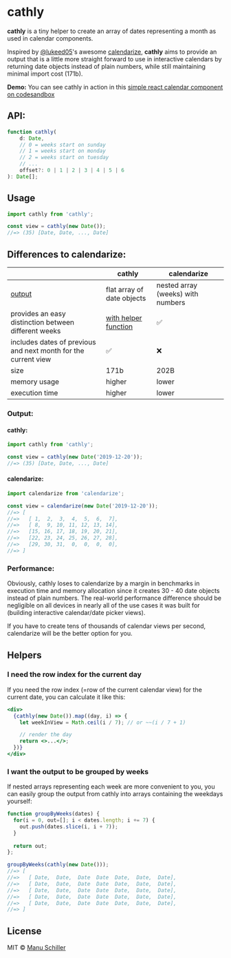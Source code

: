 

# cathly

**cathly** is a tiny helper to create an array of dates representing a month as used in calendar components.

Inspired by [@lukeed05](https://twitter.com/lukeed05)'s awesome [calendarize](https://www.npmjs.com/package/calendarize), **cathly** aims to provide an output that is a little more straight forward to use in interactive calendars by returning date objects instead of plain numbers, while still maintaining minimal import cost (171b).

**Demo:**
You can see cathly in action in this [simple react calendar component on codesandbox](https://codesandbox.io/s/great-heisenberg-35zrw?file=/src/cathly.ts)

## API:
```ts
function cathly(
	d: Date, 
	// 0 = weeks start on sunday
	// 1 = weeks start on monday
	// 2 = weeks start on tuesday
	// ...
	offset?: 0 | 1 | 2 | 3 | 4 | 5 | 6
): Date[];
```

## Usage
```js
import cathly from 'cathly';

const view = cathly(new Date());
//=> (35) [Date, Date, ..., Date]
```

## Differences to calendarize:
|  | cathly | calendarize |
|--|--|--|
| [output](#output) | flat array of date objects | nested array (weeks) with numbers |
| provides an easy distinction between different weeks | [with helper function](#i-want-the-output-to-be-grouped-by-weeks) | ✅ 
| includes dates of previous and next month for the current view| ✅ | ❌
| size | 171b | 202B |
| memory usage | higher | lower
| execution time | higher | lower

### Output:

#### cathly:
```js
import cathly from 'cathly';

const view = cathly(new Date('2019-12-20'));
//=> (35) [Date, Date, ..., Date]
```


#### calendarize:
```js
import calendarize from 'calendarize';

const view = calendarize(new Date('2019-12-20'));
//=> [
//=>   [ 1,  2,  3,  4,  5,  6,  7],
//=>   [ 8,  9, 10, 11, 12, 13, 14],
//=>   [15, 16, 17, 18, 19, 20, 21],
//=>   [22, 23, 24, 25, 26, 27, 28],
//=>   [29, 30, 31,  0,  0,  0,  0],
//=> ]
```

### Performance:
Obviously, cathly loses to calendarize by a margin in benchmarks in execution time and memory allocation since it creates 30 - 40 date objects instead of plain numbers. The real-world performance difference should be negligible on all devices in nearly all of the use cases it was built for (building interactive calendar/date picker views).

If you have to create tens of thousands of calendar views per second, calendarize will be the better option for you.


## Helpers

### I need the row index for the current day
If you need the row index (=row of the current calendar view) for the current date, you can calculate it like this:

```jsx
<div>
  {cathly(new Date()).map((day, i) => {
    let weekInView = Math.ceil(i / 7); // or ~~(i / 7 + 1)

    // render the day
    return <>...</>;
  })}
</div>
```

### I want the output to be grouped by weeks
If nested arrays representing each week are more convenient to you, you can easily group the output from cathly into arrays containing the weekdays yourself:
```js
function groupByWeeks(dates) {  
  for(i = 0, out=[]; i < dates.length; i += 7) {
    out.push(dates.slice(i, i + 7));  
  }
    
  return out;  
};

groupByWeeks(cathly(new Date()));
//=> [
//=>   [ Date,  Date,  Date  Date  Date,  Date,  Date],
//=>   [ Date,  Date,  Date  Date  Date,  Date,  Date],
//=>   [ Date,  Date,  Date  Date  Date,  Date,  Date],
//=>   [ Date,  Date,  Date  Date  Date,  Date,  Date],
//=>   [ Date,  Date,  Date  Date  Date,  Date,  Date],
//=> ]
```


## License

MIT ©  [Manu Schiller](https://github.com/manuschillerdev/)
